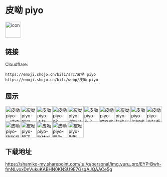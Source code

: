 # 皮呦 piyo
<img src="https://emoji.shojo.cn/bili/src/皮呦 piyo/icon.png" width="50" height="50" alt="icon">

## 链接
Cloudflare:
```
https://emoji.shojo.cn/bili/src/皮呦 piyo
https://emoji.shojo.cn/bili/webp/皮呦 piyo
```
## 展示
<img src="https://emoji.shojo.cn/bili/src/皮呦 piyo/皮呦 piyo-一时语塞.png" width="50" height="50" alt="皮呦 piyo-一时语塞"><img src="https://emoji.shojo.cn/bili/src/皮呦 piyo/皮呦 piyo-吃瓜.png" width="50" height="50" alt="皮呦 piyo-吃瓜"><img src="https://emoji.shojo.cn/bili/src/皮呦 piyo/皮呦 piyo-干杯.png" width="50" height="50" alt="皮呦 piyo-干杯"><img src="https://emoji.shojo.cn/bili/src/皮呦 piyo/皮呦 piyo-ok.png" width="50" height="50" alt="皮呦 piyo-ok"><img src="https://emoji.shojo.cn/bili/src/皮呦 piyo/皮呦 piyo-咩啊？.png" width="50" height="50" alt="皮呦 piyo-咩啊？"><img src="https://emoji.shojo.cn/bili/src/皮呦 piyo/皮呦 piyo-比心.png" width="50" height="50" alt="皮呦 piyo-比心"><img src="https://emoji.shojo.cn/bili/src/皮呦 piyo/皮呦 piyo-略略略.png" width="50" height="50" alt="皮呦 piyo-略略略"><img src="https://emoji.shojo.cn/bili/src/皮呦 piyo/皮呦 piyo-打你屁.png" width="50" height="50" alt="皮呦 piyo-打你屁"><img src="https://emoji.shojo.cn/bili/src/皮呦 piyo/皮呦 piyo-如何致富.png" width="50" height="50" alt="皮呦 piyo-如何致富"><img src="https://emoji.shojo.cn/bili/src/皮呦 piyo/皮呦 piyo-真好看.png" width="50" height="50" alt="皮呦 piyo-真好看"><img src="https://emoji.shojo.cn/bili/src/皮呦 piyo/皮呦 piyo-猪猪凝视.png" width="50" height="50" alt="皮呦 piyo-猪猪凝视"><img src="https://emoji.shojo.cn/bili/src/皮呦 piyo/皮呦 piyo-眠了.png" width="50" height="50" alt="皮呦 piyo-眠了"><img src="https://emoji.shojo.cn/bili/src/皮呦 piyo/皮呦 piyo-猪体被掏空.png" width="50" height="50" alt="皮呦 piyo-猪体被掏空"><img src="https://emoji.shojo.cn/bili/src/皮呦 piyo/皮呦 piyo-爱你.png" width="50" height="50" alt="皮呦 piyo-爱你"><img src="https://emoji.shojo.cn/bili/src/皮呦 piyo/皮呦 piyo-666.png" width="50" height="50" alt="皮呦 piyo-666">

## 下载地址

https://shamiko-my.sharepoint.com/:u:/g/personal/img_yuru_pro/EYP-Bwh-fmNLvoxDnVukuKABHN0KNSU9E7GsgAJQAACe5g